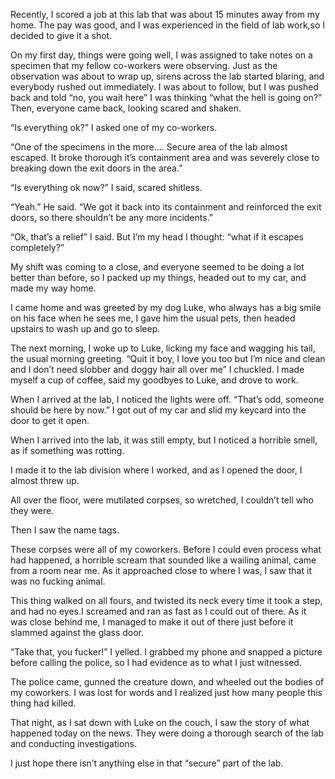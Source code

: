 Recently, I scored a job at this lab that was about 15 minutes away from my home. The pay was good, and I was experienced in the field of lab work,so I decided to give it a shot.

On my first day, things were going well, I was assigned to take notes on a specimen that my fellow co-workers were observing. Just as the observation was about to wrap up, sirens across the lab started blaring, and everybody rushed out immediately.  I was about to follow, but I was pushed back and told “no, you wait here”
I was thinking “what the hell is going on?” Then, everyone came back, looking scared and shaken.

“Is everything ok?” I asked one of my co-workers.

“One of the specimens in the more…. Secure area of the lab almost escaped.
It broke thorough it’s containment area and was severely close to breaking down the exit doors in the area.”

“Is everything ok now?” I said, scared shitless.

“Yeah.” He said. “We got it back into its containment and reinforced the exit doors, so there shouldn’t be any more incidents.”

“Ok, that’s a relief” I said. But I’m my head I thought: “what if it escapes completely?”

My shift was coming to a close, and everyone seemed to be doing a lot better than before, so I packed up my things, headed out to my car, and made my way home.

I came home and was greeted by my dog Luke, who always has a big smile on his face when he sees me, I gave him the usual pets, then headed upstairs to wash up and go to sleep.

The next morning, I woke up to Luke, licking my face and wagging his tail, the usual morning greeting. “Quit it boy, I love you too but I’m nice and clean and I don’t need slobber and doggy hair all over me” I chuckled.
I made myself a cup of coffee, said my goodbyes to Luke, and drove to work.

When I arrived at the lab, I noticed the lights were off. “That’s odd, someone should be here by now.” I got out of my car and slid my keycard into the door to get it open.

When I arrived into the lab, it was still empty, but I noticed a horrible smell, as if something was rotting. 

I made it to the lab division where I worked, and as I opened the door, I almost threw up.

All over the floor, were mutilated corpses, so wretched, I couldn’t tell who they were.

Then I saw the name tags.

These corpses were all of my coworkers. Before I could even process what had happened, a horrible scream that sounded like a wailing animal, came from a room near me. As it approached close to where I was, I saw that it was no fucking animal.

This thing walked on all fours, and twisted its neck every time it took a step, and had no eyes.I screamed and ran as fast as I could out of there. As it was close behind me, I managed to make it out of there just before it slammed against the glass door.

“Take that, you fucker!” I yelled. I grabbed my phone and snapped a picture before calling the police, so I had evidence as to what I just witnessed.

The police came, gunned the creature down, and wheeled out the bodies of my coworkers. I was lost for words and I realized just how many people this thing had killed.

That night, as I sat down with Luke on the couch, I saw the story of what happened today on the news. They were doing a thorough search of the lab and conducting investigations.

I just hope there isn’t anything else in that “secure” part of the lab.
